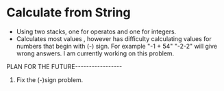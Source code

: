 # Calculate from String 
- Using two stacks, one for operatos and one for integers. 
- Calculates most values , however has difficulty calculating values for numbers that begin with (-) sign.
For example "-1 + 54" "-2-2" will give wrong answers. 
I am currently working on this problem.

PLAN FOR THE FUTURE-----------------
1. Fix the (-)sign problem. 

